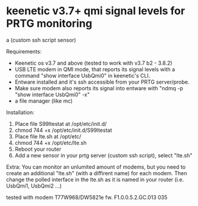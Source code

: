 # keenetic v3.7+ qmi signal levels for PRTG monitoring
a (custom ssh script sensor)

Requirements:
- Keenetic os v3.7 and above (tested to work with v3.7 b2 - 3.8.2)
- USB LTE modem in QMI mode, that reports its signal levels with a command "show interface UsbQmi0" in keenetic's CLI.
- Entware installed and it's ssh accessible from your PRTG server/probe.
- Make sure modem also reports its signal into entware with "ndmq -p "show interface UsbQmi0" -x"
- a file manager (like mc)

Installation:
1) Place file S99ltestat at /opt/etc/init.d/
2) chmod 744 +x /opt/etc/init.d/S99ltestat
3) Place file lte.sh at /opt/etc/
4) chmod 744 +x /opt/etc/lte.sh
5) Reboot your router
6) Add a new sensor in your prtg server (custom ssh script), select "lte.sh"

Extra:
You can monitor an unlumited amount of modems, but you need to create an additional "lte.sh" (with a diffirent name) for each modem. Then change the polled interface in the lte.sh as it is named in your router (i.e. UsbQmi1, UsbQmi2 ...)

tested with modem T77W968/DW5821e fw. F1.0.0.5.2.GC.013 035
